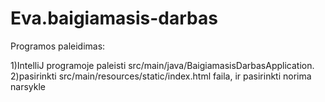 # Eva.baigiamasis-darbas
Programos paleidimas:

1)IntelliJ programoje paleisti src/main/java/BaigiamasisDarbasApplication.
2)pasirinkti src/main/resources/static/index.html faila, ir pasirinkti norima narsykle
